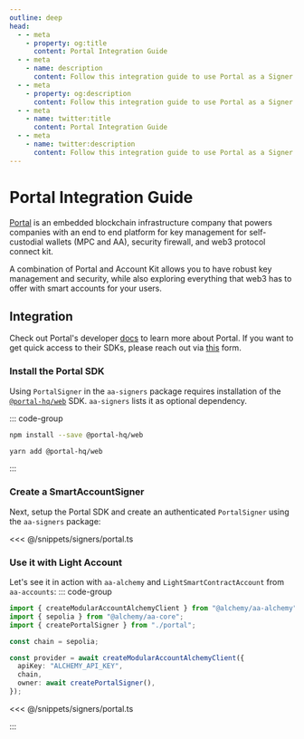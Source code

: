 ```yaml
---
outline: deep
head:
  - - meta
    - property: og:title
      content: Portal Integration Guide
  - - meta
    - name: description
      content: Follow this integration guide to use Portal as a Signer with Account Kit, a vertically integrated stack for building apps that support ERC-4337.
  - - meta
    - property: og:description
      content: Follow this integration guide to use Portal as a Signer with Account Kit, a vertically integrated stack for building apps that support ERC-4337.
  - - meta
    - name: twitter:title
      content: Portal Integration Guide
  - - meta
    - name: twitter:description
      content: Follow this integration guide to use Portal as a Signer with Account Kit, a vertically integrated stack for building apps that support ERC-4337.
---
```


# Portal Integration Guide

[Portal](https://www.portalhq.io/) is an embedded blockchain infrastructure company that powers companies with an end to end platform for key management for self-custodial wallets (MPC and AA), security firewall, and web3 protocol connect kit.

A combination of Portal and Account Kit allows you to have robust key management and security, while also exploring everything that web3 has to offer with smart accounts for your users.

## Integration

Check out Portal's developer [docs](https://docs.portalhq.io/) to learn more about Portal. If you want to get quick access to their SDKs, please reach out via [this](https://form.typeform.com/to/AfPtKjj7?utm_source=AlchemyDocs&utm_medium=xxxxx&utm_campaign=xxxxx) form.

### Install the Portal SDK

Using `PortalSigner` in the `aa-signers` package requires installation of the [`@portal-hq/web`](https://docs.portalhq.io/sdk/web-beta) SDK. `aa-signers` lists it as optional dependency.

::: code-group

```bash [npm]
npm install --save @portal-hq/web
```

```bash [yarn]
yarn add @portal-hq/web
```

:::

### Create a SmartAccountSigner

Next, setup the Portal SDK and create an authenticated `PortalSigner` using the `aa-signers` package:

<<< @/snippets/signers/portal.ts

### Use it with Light Account

Let's see it in action with `aa-alchemy` and `LightSmartContractAccount` from `aa-accounts`:
::: code-group

```ts [example.ts]
import { createModularAccountAlchemyClient } from "@alchemy/aa-alchemy";
import { sepolia } from "@alchemy/aa-core";
import { createPortalSigner } from "./portal";

const chain = sepolia;

const provider = await createModularAccountAlchemyClient({
  apiKey: "ALCHEMY_API_KEY",
  chain,
  owner: await createPortalSigner(),
});
```

<<< @/snippets/signers/portal.ts

:::

